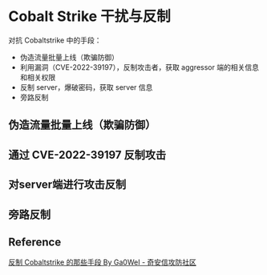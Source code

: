 # Cobalt Strike 干扰与反制

对抗 Cobaltstrike 中的手段：

- 伪造流量批量上线（欺骗防御）
- 利用漏洞（CVE-2022-39197），反制攻击者，获取 aggressor 端的相关信息和相关权限
- 反制 server，爆破密码，获取 server 信息
- 旁路反制

## 伪造流量批量上线（欺骗防御）



## 通过 CVE-2022-39197 反制攻击

## 对server端进行攻击反制

## 旁路反制

## Reference

[反制 Cobaltstrike 的那些手段 By Ga0WeI - 奇安信攻防社区](https://forum.butian.net/index.php/share/1975)

